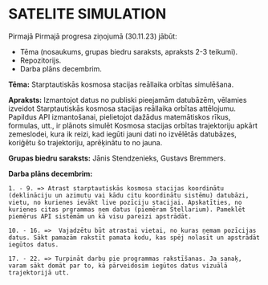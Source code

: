 # SATELITE SIMULATION


Pirmajā Pirmajā progresa ziņojumā (30.11.23) jābūt: 
 -  Tēma (nosaukums, grupas biedru saraksts, apraksts 2-3 teikumi).
 -  Repozitorijs.
 -  Darba plāns decembrim.


**Tēma:** Starptautiskās kosmosa stacijas reāllaika orbītas simulēšana.

**Apraksts:** Izmantojot datus no publiski pieejamām datubāzēm, vēlamies izveidot 
Starptautiskās kosmosa stacijas reāllaika orbītas attēlojumu. Papildus API izmantošanai, 
pielietojot dažādus matemātiskos rīkus, formulas, utt., ir plānots simulēt Kosmosa stacijas orbītas 
trajektoriju apkārt zemeslodei, kura ik reizi, kad iegūti jauni dati no izvēlētās datubāzes, 
koriģētu šo trajektoriju, aprēķinātu to no jauna.

**Grupas biedru saraksts:** Jānis Stendzenieks, Gustavs Bremmers.

**Darba plāns decembrim:**

`1. - 9. => Atrast starptautiskās kosmosa stacijas koordinātu (deklināciju un azimutu vai kādu citu koordinātu sistēmu) datubāzi, vietu, no kurienes ievākt live pozīciju stacijai. Apskatīties, no kurienes citas prgrammas ņem datus (piemēram Stellarium). Pameklēt piemērus API sistēmām un kā visu pareizi apstrādāt. `

`10. - 16. =>  Vajadzētu būt atrastai vietai, no kuras ņemam pozīcijas datus. Sākt pamazām rakstīt pamata kodu, kas spēj nolasīt un apstrādāt iegūtos datus. `

`17. - 22. => Turpināt darbu pie programmas rakstīšanas. Ja sanaķ, varam sākt domāt par to, kā pārveidosim iegūtos datus vizuālā trajektorijā utt. `
